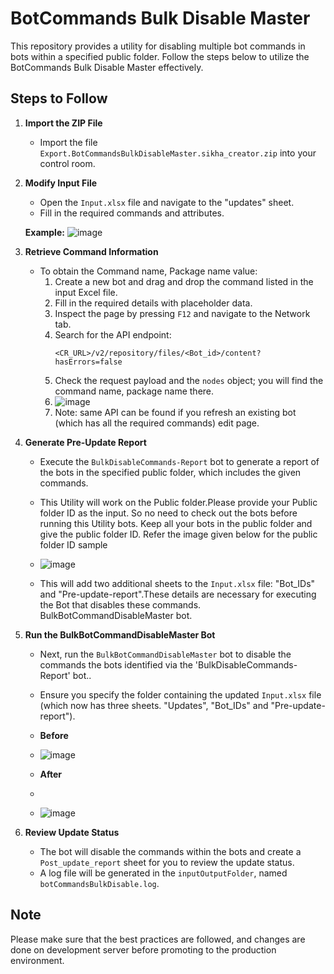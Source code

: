 # BotCommands Bulk Disable Master

This repository provides a utility for disabling multiple bot commands in bots within a specified public folder. Follow the steps below to utilize the BotCommands Bulk Disable Master effectively.

## Steps to Follow

1. **Import the ZIP File**
   - Import the file `Export.BotCommandsBulkDisableMaster.sikha_creator.zip` into your control room.

2. **Modify Input File**
   - Open the `Input.xlsx` file and navigate to the "updates" sheet.
   - Fill in the required commands and attributes.

   **Example:**
   ![image](https://github.com/user-attachments/assets/88f49039-f688-4463-b7b1-fb59ad4b3dc3)



3. **Retrieve Command Information**
   - To obtain the Command name, Package name value:
     1. Create a new bot and drag and drop the command listed in the input Excel file.
     2. Fill in the required details with placeholder data.
     3. Inspect the page by pressing `F12` and navigate to the Network tab.
     4. Search for the API endpoint:
        ```
        <CR_URL>/v2/repository/files/<Bot_id>/content?hasErrors=false
        ```
     5. Check the request payload and the `nodes` object; you will find the command name, package name there.
     6.   ![image](https://github.com/user-attachments/assets/8190475f-10bc-4b82-b779-0b52532e30a0)
     7.   Note:  same API can be found if you refresh an existing bot (which has all the required commands) edit page. 


4. **Generate Pre-Update Report**
   - Execute the `BulkDisableCommands-Report` bot to generate a report of the bots in the specified public folder, which includes the given commands.

   - This Utility will work on the Public folder.Please provide your Public folder ID as the input.  So no need to check out the bots before running this Utility bots. Keep all your bots in the public folder and give the public folder ID. Refer the image given below for the public folder ID sample
   -    ![image](https://github.com/user-attachments/assets/873bd31b-f348-47ec-839e-f2b2509216fb)


   - This will add two additional sheets to the `Input.xlsx` file: "Bot_IDs" and "Pre-update-report".These details are necessary for executing the Bot that disables these commands. BulkBotCommandDisableMaster bot. 


5. **Run the BulkBotCommandDisableMaster Bot**
   - Next, run the `BulkBotCommandDisableMaster` bot to disable the commands the bots identified via the 'BulkDisableCommands-Report' bot..
   - Ensure you specify the folder containing the updated `Input.xlsx` file (which now has three sheets. "Updates", "Bot_IDs" and "Pre-update-report").
   - **Before**
   -    ![image](https://github.com/user-attachments/assets/2063599d-803f-4701-811e-6981015d95e0)

   - **After**
   -    
   -    ![image](https://github.com/user-attachments/assets/02a0fefe-b6ad-49dc-b2b1-2e0c4d1efe6b)


6. **Review Update Status**
   - The bot will disable the commands within the bots and create a `Post_update_report` sheet for you to review the update status.
   - A log file will be generated in the `inputOutputFolder`, named `botCommandsBulkDisable.log`.

## Note

Please make sure that the best practices are followed, and changes are done on development server before promoting to the production environment.




